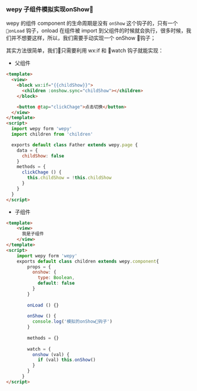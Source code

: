 ### wepy 子组件模拟实现onShow

wepy 的组件 component 的生命周期是没有 `onShow` 这个钩子的，只有一个 `onLoad` 钩子，onload 在组件被 import 到父组件的时候就会执行，很多时候，我们并不想要这样，所以，我们需要手动实现一个 onShow 钩子；

其实方法很简单，我们只需要利用 wx:if 和 watch 钩子就能实现：

- 父组件
```html
<template>
  <view>
    <block wx:if="{{childShow}}">
      <children :onshow.sync="childShow"></children>
    </block>

    <button @tap="clickChage">点击切换</button>
  </view>
</template>
<script>
  import wepy form 'wepy'
  import children from 'children'

  exports default class Father extends wepy.page {
    data = {
      childShow: false
    }
    methods = {
      clickChage () {
        this.childShow = !this.childShow
      }
    }
  }
</script>
```
- 子组件
```html
<template>
    <view>
      我是子组件
    </view>
</template>
<script>
    import wepy form 'wepy'
    exports default class children extends wepy.component{
        props = {
          onshow: {
            type: Boolean,
            default: false
          }
        }
    
        onLoad () {}
    
        onShow () {
          console.log('模拟的onShow钩子')
        }
    
        methods = {}
    
        watch = {
          onshow (val) {
            if (val) this.onShow()
          }
        }
      }
</script>
```

